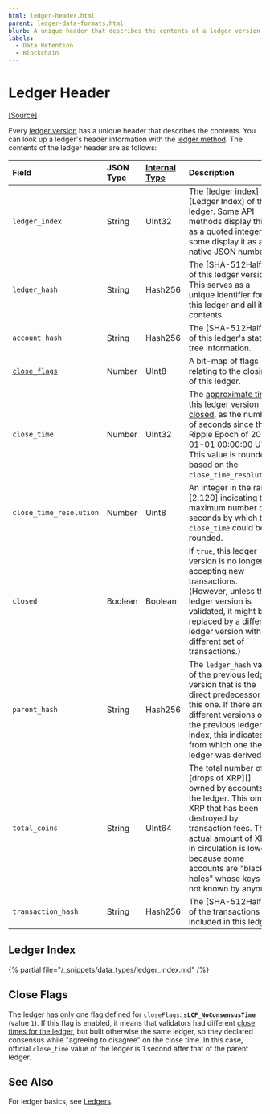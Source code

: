 ```yaml
---
html: ledger-header.html
parent: ledger-data-formats.html
blurb: A unique header that describes the contents of a ledger version.
labels:
  - Data Retention
  - Blockchain
---
```

# Ledger Header
[[Source]](https://github.com/XRPLF/rippled/blob/master/src/ripple/ledger/ReadView.h#L71 "Source")

Every [ledger version](../../../concepts/ledgers/index.md) has a unique header that describes the contents. You can look up a ledger's header information with the [ledger method](../../http-websocket-apis/public-api-methods/ledger-methods/ledger.md). The contents of the ledger header are as follows:

| Field                         | JSON Type | [Internal Type](../binary-format.md) | Description   |
|:------------------------------|:----------|:------------------|:--------------|
| `ledger_index`                | String    | UInt32            | The [ledger index][Ledger Index] of the ledger. Some API methods display this as a quoted integer; some display it as a native JSON number. |
| `ledger_hash`                 | String    | Hash256           | The [SHA-512Half][] of this ledger version. This serves as a unique identifier for this ledger and all its contents. |
| `account_hash`                | String    | Hash256           | The [SHA-512Half][] of this ledger's state tree information. |
| [`close_flags`](#close-flags) | Number    | UInt8             | A bit-map of flags relating to the closing of this ledger. |
| `close_time`                  | Number    | UInt32            | The [approximate time this ledger version closed](../../../concepts/ledgers/ledger-close-times.md), as the number of seconds since the Ripple Epoch of 2000-01-01 00:00:00 UTC. This value is rounded based on the `close_time_resolution`. |
| `close_time_resolution`       | Number    | Uint8             | An integer in the range \[2,120\] indicating the maximum number of seconds by which the `close_time` could be rounded. |
| `closed`                      | Boolean   | Boolean           | If `true`, this ledger version is no longer accepting new transactions. (However, unless this ledger version is validated, it might be replaced by a different ledger version with a different set of transactions.) |
| `parent_hash`                 | String    | Hash256           | The `ledger_hash` value of the previous ledger version that is the direct predecessor of this one. If there are different versions of the previous ledger index, this indicates from which one the ledger was derived. |
| `total_coins`                 | String    | UInt64            | The total number of [drops of XRP][] owned by accounts in the ledger. This omits XRP that has been destroyed by transaction fees. The actual amount of XRP in circulation is lower because some accounts are "black holes" whose keys are not known by anyone. |
| `transaction_hash`            | String    | Hash256           | The [SHA-512Half][] of the transactions included in this ledger. |


## Ledger Index
{% partial file="/_snippets/data_types/ledger_index.md" /%}



## Close Flags

The ledger has only one flag defined for `closeFlags`: **`sLCF_NoConsensusTime`** (value `1`). If this flag is enabled, it means that validators had different [close times for the ledger](../../../concepts/ledgers/ledger-close-times.md), but built otherwise the same ledger, so they declared consensus while "agreeing to disagree" on the close time. In this case, official `close_time` value of the ledger is 1 second after that of the parent ledger.


## See Also

For ledger basics, see [Ledgers](../../../concepts/ledgers/index.md).
